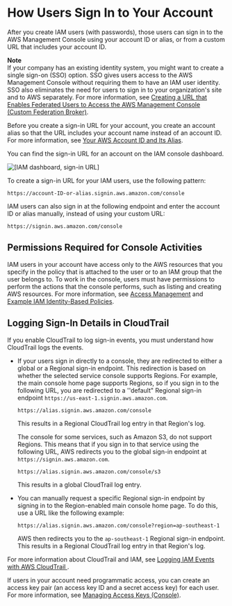 # How Users Sign In to Your Account<a name="getting-started_how-users-sign-in"></a>

After you create IAM users \(with passwords\), those users can sign in to the AWS Management Console using your account ID or alias, or from a custom URL that includes your account ID\. 

**Note**  
If your company has an existing identity system, you might want to create a single sign\-on \(SSO\) option\. SSO gives users access to the AWS Management Console without requiring them to have an IAM user identity\. SSO also eliminates the need for users to sign in to your organization's site and to AWS separately\. For more information, see [Creating a URL that Enables Federated Users to Access the AWS Management Console \(Custom Federation Broker\)](id_roles_providers_enable-console-custom-url.md)\. 

Before you create a sign\-in URL for your account, you create an account alias so that the URL includes your account name instead of an account ID\. For more information, see [Your AWS Account ID and Its Alias](console_account-alias.md)\. 

You can find the sign\-in URL for an account on the IAM console dashboard\.

![\[IAM dashboard, sign-in URL\]](http://docs.aws.amazon.com/IAM/latest/UserGuide/images/AccountAlias.console.png)

To create a sign\-in URL for your IAM users, use the following pattern:

```
https://account-ID-or-alias.signin.aws.amazon.com/console
```

IAM users can also sign in at the following endpoint and enter the account ID or alias manually, instead of using your custom URL:

```
https://signin.aws.amazon.com/console
```

## Permissions Required for Console Activities<a name="console_signin-permissions-required"></a>

IAM users in your account have access only to the AWS resources that you specify in the policy that is attached to the user or to an IAM group that the user belongs to\. To work in the console, users must have permissions to perform the actions that the console performs, such as listing and creating AWS resources\. For more information, see [Access Management](access.md) and [Example IAM Identity\-Based Policies](access_policies_examples.md)\.

## Logging Sign\-In Details in CloudTrail<a name="console_signin-cloudtrail"></a>

If you enable CloudTrail to log sign\-in events, you must understand how CloudTrail logs the events\.
+ If your users sign in directly to a console, they are redirected to either a global or a Regional sign\-in endpoint\. This redirection is based on whether the selected service console supports Regions\. For example, the main console home page supports Regions, so if you sign in to the following URL, you are redirected to a ''default" Regional sign\-in endpoint `https://us-east-1.signin.aws.amazon.com`\.

  ```
  https://alias.signin.aws.amazon.com/console
  ```

  This results in a Regional CloudTrail log entry in that Region's log\.

  The console for some services, such as Amazon S3, do not support Regions\. This means that if you sign in to that service using the following URL, AWS redirects you to the global sign\-in endpoint at `https://signin.aws.amazon.com`\.

  ```
  https://alias.signin.aws.amazon.com/console/s3
  ```

  This results in a global CloudTrail log entry\.
+ You can manually request a specific Regional sign\-in endpoint by signing in to the Region\-enabled main console home page\. To do this, use a URL like the following example:

  ```
  https://alias.signin.aws.amazon.com/console?region=ap-southeast-1
  ```

  AWS then redirects you to the `ap-southeast-1` Regional sign\-in endpoint\. This results in a Regional CloudTrail log entry in that Region's log\.

For more information about CloudTrail and IAM, see [Logging IAM Events with AWS CloudTrail ](https://docs.aws.amazon.com/IAM/latest/UserGuide/cloudtrail-integration.html)\.

If users in your account need programmatic access, you can create an access key pair \(an access key ID and a secret access key\) for each user\. For more information, see [Managing Access Keys \(Console\)](id_credentials_access-keys.md#Using_CreateAccessKey)\.